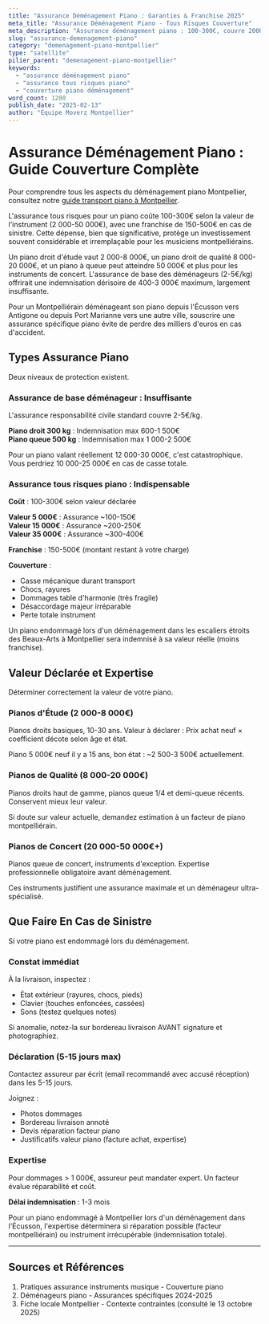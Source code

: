 ```yaml
---
title: "Assurance Déménagement Piano : Garanties & Franchise 2025"
meta_title: "Assurance Déménagement Piano - Tous Risques Couverture"
meta_description: "Assurance déménagement piano : 100-300€, couvre 2000-50000€, franchise 150-500€. Garanties, sinistre."
slug: "assurance-demenagement-piano"
category: "demenagement-piano-montpellier"
type: "satellite"
pilier_parent: "demenagement-piano-montpellier"
keywords:
  - "assurance déménagement piano"
  - "assurance tous risques piano"
  - "couverture piano déménagement"
word_count: 1200
publish_date: "2025-02-13"
author: "Équipe Moverz Montpellier"
---
```


# Assurance Déménagement Piano : Guide Couverture Complète


Pour comprendre tous les aspects du déménagement piano Montpellier, consultez notre [guide transport piano à Montpellier](/blog/demenagement-piano-montpellier/demenagement-piano-montpellier).


L'assurance tous risques pour un piano coûte 100-300€ selon la valeur de l'instrument (2 000-50 000€), avec une franchise de 150-500€ en cas de sinistre. Cette dépense, bien que significative, protège un investissement souvent considérable et irremplaçable pour les musiciens montpelliérains.

Un piano droit d'étude vaut 2 000-8 000€, un piano droit de qualité 8 000-20 000€, et un piano à queue peut atteindre 50 000€ et plus pour les instruments de concert. L'assurance de base des déménageurs (2-5€/kg) offrirait une indemnisation dérisoire de 400-3 000€ maximum, largement insuffisante.

Pour un Montpelliérain déménageant son piano depuis l'Écusson vers Antigone ou depuis Port Marianne vers une autre ville, souscrire une assurance spécifique piano évite de perdre des milliers d'euros en cas d'accident.

## Types Assurance Piano

Deux niveaux de protection existent.

### Assurance de base déménageur : Insuffisante

L'assurance responsabilité civile standard couvre 2-5€/kg.

**Piano droit 300 kg** : Indemnisation max 600-1 500€  
**Piano queue 500 kg** : Indemnisation max 1 000-2 500€

Pour un piano valant réellement 12 000-30 000€, c'est catastrophique. Vous perdriez 10 000-25 000€ en cas de casse totale.

### Assurance tous risques piano : Indispensable

**Coût** : 100-300€ selon valeur déclarée

**Valeur 5 000€** : Assurance ~100-150€  
**Valeur 15 000€** : Assurance ~200-250€  
**Valeur 35 000€** : Assurance ~300-400€

**Franchise** : 150-500€ (montant restant à votre charge)

**Couverture** :
- Casse mécanique durant transport
- Chocs, rayures
- Dommages table d'harmonie (très fragile)
- Désaccordage majeur irréparable
- Perte totale instrument

Un piano endommagé lors d'un déménagement dans les escaliers étroits des Beaux-Arts à Montpellier sera indemnisé à sa valeur réelle (moins franchise).

## Valeur Déclarée et Expertise

Déterminer correctement la valeur de votre piano.

### Pianos d'Étude (2 000-8 000€)

Pianos droits basiques, 10-30 ans. Valeur à déclarer : Prix achat neuf × coefficient décote selon âge et état.

Piano 5 000€ neuf il y a 15 ans, bon état : ~2 500-3 500€ actuellement.

### Pianos de Qualité (8 000-20 000€)

Pianos droits haut de gamme, pianos queue 1/4 et demi-queue récents. Conservent mieux leur valeur.

Si doute sur valeur actuelle, demandez estimation à un facteur de piano montpelliérain.

### Pianos de Concert (20 000-50 000€+)

Pianos queue de concert, instruments d'exception. Expertise professionnelle obligatoire avant déménagement.

Ces instruments justifient une assurance maximale et un déménageur ultra-spécialisé.

## Que Faire En Cas de Sinistre

Si votre piano est endommagé lors du déménagement.

### Constat immédiat

À la livraison, inspectez :
- État extérieur (rayures, chocs, pieds)
- Clavier (touches enfoncées, cassées)
- Sons (testez quelques notes)

Si anomalie, notez-la sur bordereau livraison AVANT signature et photographiez.

### Déclaration (5-15 jours max)

Contactez assureur par écrit (email recommandé avec accusé réception) dans les 5-15 jours.

Joignez :
- Photos dommages
- Bordereau livraison annoté
- Devis réparation facteur piano
- Justificatifs valeur piano (facture achat, expertise)

### Expertise

Pour dommages > 1 000€, assureur peut mandater expert. Un facteur évalue réparabilité et coût.

**Délai indemnisation** : 1-3 mois

Pour un piano endommagé à Montpellier lors d'un déménagement dans l'Écusson, l'expertise déterminera si réparation possible (facteur montpelliérain) ou instrument irrécupérable (indemnisation totale).

---

## Sources et Références

1. Pratiques assurance instruments musique - Couverture piano
2. Déménageurs piano - Assurances spécifiques 2024-2025
3. Fiche locale Montpellier - Contexte contraintes (consulté le 13 octobre 2025)

